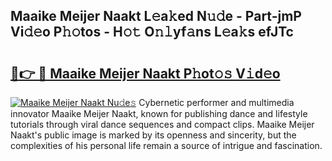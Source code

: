 ## Maaike Meijer Naakt L𝚎a𝚔ed N𝚞𝚍e - Part-jmP Vi𝚍𝚎o P𝚑𝚘tos - H𝚘𝚝 O𝚗𝚕yf𝚊ns L𝚎a𝚔s efJTc

# <h2><a href="http://kf3125.oniu.top/?m=Maaike+Meijer+Naakt">🔗👉 🔴 Maaike Meijer Naakt P𝚑ot𝚘𝚜 V𝚒d𝚎o</a></h2>

[![Maaike Meijer Naakt Nu𝚍e𝚜](https://i.imgur.com/0qMVB7G.gif)](http://kf3125.oniu.top/?m=Maaike+Meijer+Naakt)
Cybernetic performer and multimedia innovator Maaike Meijer Naakt, known for publishing dance and lifestyle tutorials through viral dance sequences and compact clips. Maaike Meijer Naakt's public image is marked by its openness and sincerity, but the complexities of his personal life remain a source of intrigue and fascination.  
